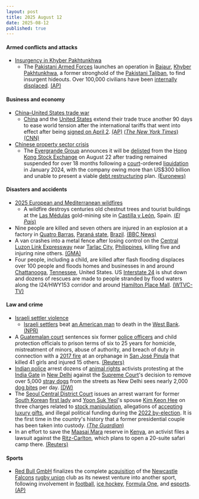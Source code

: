 ```yaml
---
layout: post
title: 2025 August 12
date: 2025-08-12
published: true
---
```



#### Armed conflicts and attacks

* [Insurgency in Khyber Pakhtunkhwa](https://en.wikipedia.org/wiki/Insurgency_in_Khyber_Pakhtunkhwa "Insurgency in Khyber Pakhtunkhwa")
  * The [Pakistani Armed Forces](https://en.wikipedia.org/wiki/Pakistani_Armed_Forces "Pakistani Armed Forces") launches an operation in [Bajaur](https://en.wikipedia.org/wiki/Bajaur "Bajaur"), [Khyber Pakhtunkhwa](https://en.wikipedia.org/wiki/Khyber_Pakhtunkhwa "Khyber Pakhtunkhwa"), a former stronghold of the [Pakistani Taliban](https://en.wikipedia.org/wiki/Pakistani_Taliban "Pakistani Taliban"), to find insurgent hideouts. Over 100,000 civilians have been [internally displaced](https://en.wikipedia.org/wiki/Internal_displacement "Internal displacement"). [(AP)](https://apnews.com/article/pakistan-military-offensive-northwest-c7315f68a7eab6a1cfa27e2e05ae6f20)

#### Business and economy

* [China–United States trade war](https://en.wikipedia.org/wiki/China%E2%80%93United_States_trade_war "China–United States trade war")
  * [China](https://en.wikipedia.org/wiki/China "China") and the [United States](https://en.wikipedia.org/wiki/United_States "United States") extend their trade truce another 90 days to ease world tension after the international tariffs that went into effect after being [signed on April 2](https://en.wikipedia.org/wiki/Liberation_Day_tariffs "Liberation Day tariffs"). [(AP)](https://apnews.com/article/trump-trade-tariffs-china-deadline-ad2c003e9a709a1dfdfc9a9fd3798baf) [(*The New York Times*)](https://www.nytimes.com/2025/08/11/us/politics/us-china-trade-tariffs-deal.html) [(CNN)](https://www.cnn.com/2025/08/11/economy/us-china-tariff-extension)
* [Chinese property sector crisis](https://en.wikipedia.org/wiki/Chinese_property_sector_crisis_%282020%E2%80%93present%29 "Chinese property sector crisis (2020–present)")
  * The [Evergrande Group](https://en.wikipedia.org/wiki/Evergrande_Group "Evergrande Group") announces it will be [delisted](https://en.wikipedia.org/wiki/Delisting_%28stock%29 "Delisting (stock)") from the [Hong Kong Stock Exchange](https://en.wikipedia.org/wiki/Hong_Kong_Stock_Exchange "Hong Kong Stock Exchange") on August 22 after trading remained suspended for over 18 months following a [court](https://en.wikipedia.org/wiki/Judiciary_of_Hong_Kong "Judiciary of Hong Kong")-ordered [liquidation](https://en.wikipedia.org/wiki/Liquidation "Liquidation") in January 2024, with the company owing more than US$300 billion and unable to present a viable [debt restructuring](https://en.wikipedia.org/wiki/Debt_restructuring "Debt restructuring") plan. [(Euronews)](https://www.euronews.com/business/2025/08/12/worlds-most-indebted-company-china-evergrande-delisted-from-hong-kong-stock-exchange)

#### Disasters and accidents

* [2025 European and Mediterranean wildfires](https://en.wikipedia.org/wiki/2025_European_and_Mediterranean_wildfires "2025 European and Mediterranean wildfires")
  * A wildfire destroys centuries old chestnut trees and tourist buildings at the [Las Médulas](https://en.wikipedia.org/wiki/Las_M%C3%A9dulas "Las Médulas") gold-mining site in [Castilla y León](https://en.wikipedia.org/wiki/Castilla_y_Le%C3%B3n "Castilla y León"), Spain. [(*El País*)](https://elpais.com/clima-y-medio-ambiente/2025-08-12/las-medulas-un-paisaje-cultural-que-modelaron-los-romanos-y-ahora-cercan-las-llamas.html)
* Nine people are killed and seven others are injured in an explosion at a factory in [Quatro Barras](https://en.wikipedia.org/wiki/Quatro_Barras "Quatro Barras"), [Paraná state](https://en.wikipedia.org/wiki/Paran%C3%A1_%28state%29 "Paraná (state)"), [Brazil](https://en.wikipedia.org/wiki/Brazil "Brazil"). [(BBC News)](https://www.bbc.com/news/articles/cp89jr2jz34o)
* A van crashes into a metal fence after losing control on the [Central Luzon Link Expressway](https://en.wikipedia.org/wiki/Central_Luzon_Link_Expressway "Central Luzon Link Expressway") near [Tarlac City](https://en.wikipedia.org/wiki/Tarlac_City "Tarlac City"), [Philippines](https://en.wikipedia.org/wiki/Philippines "Philippines"), killing five and injuring nine others. [(GMA)](https://www.gmanetwork.com/regionaltv/news/109631/5-dead-9-hurt-in-tarlac-van-crash/story/)
* Four people, including a child, are killed after flash flooding displaces over 100 people and floods homes and businesses in and around [Chattanooga](https://en.wikipedia.org/wiki/Chattanooga "Chattanooga"), [Tennessee](https://en.wikipedia.org/wiki/Tennessee "Tennessee"), United States. US [Interstate 24](https://en.wikipedia.org/wiki/Interstate_24 "Interstate 24") is shut down and dozens of rescues are made to people stranded by flood waters along the I24/HWY153 corridor and around [Hamilton Place Mall](https://en.wikipedia.org/wiki/Hamilton_Place_%28shopping_mall%29 "Hamilton Place (shopping mall)"). [(WTVC-TV)](https://newschannel9.com/news/local/flash-flooding-creates-hazardous-road-conditions-shuts-down-i-24-west-in-hamilton-county)

#### Law and crime

* [Israeli settler violence](https://en.wikipedia.org/wiki/Israeli_settler_violence "Israeli settler violence")
  * [Israeli settlers](https://en.wikipedia.org/wiki/Israeli_settlement "Israeli settlement") beat [an American man](https://en.wikipedia.org/wiki/Citizenship_of_the_United_States "Citizenship of the United States") to death in the [West Bank](https://en.wikipedia.org/wiki/West_Bank "West Bank"). [(NPR)](https://www.npr.org/2025/07/12/g-s1-77345/israeli-settlers-u-s-citizen-death-west-bank)
* A [Guatemalan court](https://en.wikipedia.org/wiki/Judiciary_of_Guatemala "Judiciary of Guatemala") sentences six former [police officers](https://en.wikipedia.org/wiki/National_Civil_Police_%28Guatemala%29 "National Civil Police (Guatemala)") and child protection officials to prison terms of six to 25 years for homicide, mistreatment of minors, abuse of authority, and breach of duty in connection with a [2017 fire](https://en.wikipedia.org/wiki/2017_Guatemala_orphanage_fire "2017 Guatemala orphanage fire") at an orphanage in [San José Pinula](https://en.wikipedia.org/wiki/San_Jos%C3%A9_Pinula "San José Pinula") that killed 41 girls and injured 15 others. [(Reuters)](https://www.reuters.com/world/americas/guatemala-sentences-officials-over-2017-shelter-fire-that-killed-41-girls-2025-08-12/)
* [Indian police](https://en.wikipedia.org/wiki/Indian_Police_Service "Indian Police Service") arrest dozens of [animal rights](https://en.wikipedia.org/wiki/Animal_rights "Animal rights") activists protesting at the [India Gate](https://en.wikipedia.org/wiki/India_Gate "India Gate") in [New Delhi](https://en.wikipedia.org/wiki/New_Delhi "New Delhi") against the [Supreme Court](https://en.wikipedia.org/wiki/Supreme_Court_of_India "Supreme Court of India")'s decision to remove over 5,000 [stray dogs](https://en.wikipedia.org/wiki/Stray_dog "Stray dog") from the streets as New Delhi sees nearly 2,000 [dog bites](https://en.wikipedia.org/wiki/Dog_bite "Dog bite") per day. [(DW)](https://www.dw.com/en/india-dozens-detained-for-protesting-top-courts-dog-order/a-73615797)
* The [Seoul Central District Court](https://en.wikipedia.org/wiki/Judiciary_of_South_Korea "Judiciary of South Korea") issues an arrest warrant for former [South Korean](https://en.wikipedia.org/wiki/South_Korea "South Korea") [first lady](https://en.wikipedia.org/wiki/First_Lady_of_South_Korea "First Lady of South Korea") and [Yoon Suk Yeol](https://en.wikipedia.org/wiki/Yoon_Suk_Yeol "Yoon Suk Yeol")'s spouse [Kim Keon Hee](https://en.wikipedia.org/wiki/Kim_Keon_Hee "Kim Keon Hee") on three charges related to [stock manipulation](https://en.wikipedia.org/wiki/Market_manipulation "Market manipulation"), allegations of [accepting luxury gifts](https://en.wikipedia.org/wiki/Bribery "Bribery"), and illegal political funding during the [2022 by-election](https://en.wikipedia.org/wiki/2022_South_Korean_by-elections "2022 South Korean by-elections"). It is the first time in the country's history that a former presidential couple has been taken into custody. [(*The Guardian*)](https://www.theguardian.com/world/2025/aug/12/south-korean-court-orders-arrest-of-impeached-former-president-wife-kim-keon-hee)
* In an effort to save the [Maasai Mara](https://en.wikipedia.org/wiki/Maasai_Mara "Maasai Mara") reserve in [Kenya](https://en.wikipedia.org/wiki/Kenya "Kenya"), an activist files a lawsuit against the [Ritz-Carlton](https://en.wikipedia.org/wiki/Ritz-Carlton "Ritz-Carlton"), which plans to open a 20-suite safari camp there. [(Reuters)](https://www.reuters.com/business/environment/kenyan-activist-tries-block-new-ritz-carlton-safari-lodge-opening-2025-08-12/)

#### Sports

* [Red Bull GmbH](https://en.wikipedia.org/wiki/Red_Bull_GmbH "Red Bull GmbH") finalizes the complete [acquisition](https://en.wikipedia.org/wiki/Mergers_and_acquisitions "Mergers and acquisitions") of the [Newcastle Falcons](https://en.wikipedia.org/wiki/Newcastle_Falcons "Newcastle Falcons") [rugby union](https://en.wikipedia.org/wiki/Rugby_union "Rugby union") club as its newest venture into another sport, following involvement in [football](https://en.wikipedia.org/wiki/Association_football "Association football"), [ice hockey](https://en.wikipedia.org/wiki/Ice_hockey "Ice hockey"), [Formula One](https://en.wikipedia.org/wiki/Formula_One "Formula One"), and [esports](https://en.wikipedia.org/wiki/Esports "Esports"). [(AP)](https://apnews.com/article/red-bull-newcastle-rugby-b2e4a0b65866261d26bcb3f031b8c96b)
